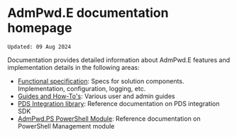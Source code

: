 # AdmPwd.E documentation homepage
`Updated: 09 Aug 2024`  

Documentation provides detailed information about AdmPwd.E features and implementation details in the following areas:
* [Functional specification](articles/Specification.md): Specs for solution components. Implementation, configuration, logging, etc.
* [Guides and How-To's](articles/Guides.md): Various user and admin guides
* [PDS Integration library](articles/Wrapper-Intro.md): Reference documentation on PDS integration SDK
* [AdmPwd.PS PowerShell Module](AdmPwd.PS/AdmPwd.PS.md): Reference documentation on PowerShell Management module 


